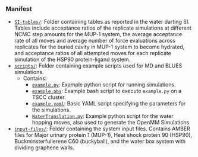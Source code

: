 ### Manifest
- [`SI-tables/`](SI-tables): Folder containing tables as reported in the water darting SI. Tables include acceptance ratios of the replicate simulations at different NCMC step amounts for the MUP-1 system, the average acceptance rate of all moves and average number of force evaluations across replicates for the buried cavity in MUP-1 system to become hydrated, and acceptance ratios of all attempted moves for each replicate simulation of the HSP90 protein-ligand system.
- [`scripts/`](scripts): Folder containing example scripts used for MD and BLUES simulations.
  - Contains:
    - [`example.py`](scripts/example.py): Example python script for running simulations.
    - [`example.pbs`](scripts/example.pbs): Example bash script to execute `example.py` on a TSCC cluster.
    - [`example.yaml`](scripts/example.yaml): Basic YAML script specifying the parameters for the simulations.
    - [`WaterTranslation.py`](scripts/WaterTranslation.py): Example python script for the water hopping moves, also used to generate the OpenMM Simulations.
- [`input-files/`](input-files): Folder containing the system input files. Contains AMBER files for Major urinary protein 1 (MUP-1), Heat shock protein 90 (HSP90), Buckminsterfullerene C60 (buckyball), and the water box system with dividing graphene walls.
